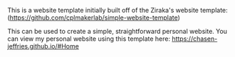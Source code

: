 This is a website template initially built off of the Ziraka's website template:
(https://github.com/cplmakerlab/simple-website-template)

This can be used to create a simple, straightforward personal website.
You can view my personal website using this template here:
https://chasen-jeffries.github.io/#Home

